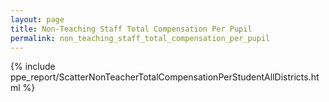 ```yaml
---
layout: page
title: Non-Teaching Staff Total Compensation Per Pupil
permalink: non_teaching_staff_total_compensation_per_pupil
---
```



{% include ppe_report/ScatterNonTeacherTotalCompensationPerStudentAllDistricts.html %}



